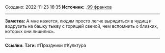 Создано: 2022-11-23 16:35
**Источник:** [_99 франков](_99%20франков.md)
***
**Заметка:**  А мне кажется, людям просто легче вырядиться в чудищ и водрузить на башку тыкву с горящей свечой, чем вспомнить о близких, которых они лишились.
***
**Ссылки:** 
**Тэги:** #Праздники #Культура 


